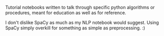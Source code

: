 Tutorial notebooks written to talk through specific python algorithms or procedures, meant for education as well as for reference.

I don't dislike SpaCy as much as my NLP notebook would suggest. Using SpaCy simply overkill for something as simple as preprocessing. :)
